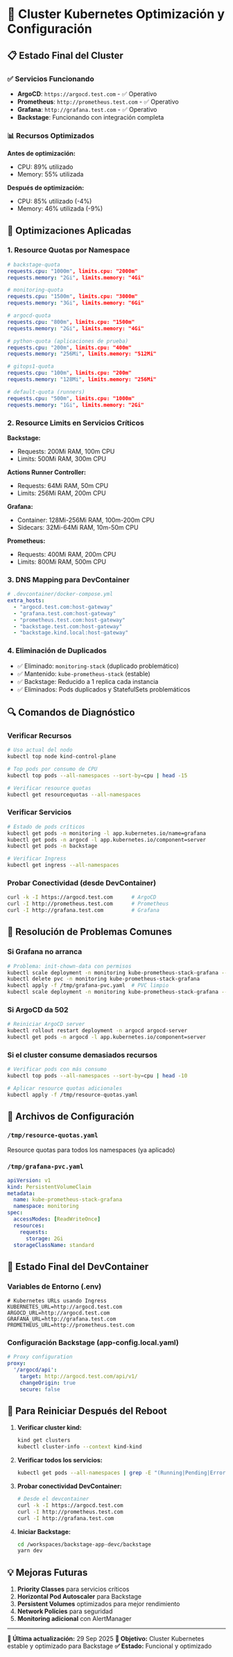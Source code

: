 # 🚀 Cluster Kubernetes Optimización y Configuración

## 📋 Estado Final del Cluster

### ✅ Servicios Funcionando

- **ArgoCD**: `https://argocd.test.com` - ✅ Operativo
- **Prometheus**: `http://prometheus.test.com` - ✅ Operativo
- **Grafana**: `http://grafana.test.com` - ✅ Operativo
- **Backstage**: Funcionando con integración completa

### 📊 Recursos Optimizados

**Antes de optimización:**
- CPU: 89% utilizado
- Memory: 55% utilizada

**Después de optimización:**
- CPU: 85% utilizado (-4%)
- Memory: 46% utilizada (-9%)

## 🔧 Optimizaciones Aplicadas

### 1. **Resource Quotas por Namespace**

```yaml
# backstage-quota
requests.cpu: "1000m", limits.cpu: "2000m"
requests.memory: "2Gi", limits.memory: "4Gi"

# monitoring-quota
requests.cpu: "1500m", limits.cpu: "3000m"
requests.memory: "3Gi", limits.memory: "6Gi"

# argocd-quota
requests.cpu: "800m", limits.cpu: "1500m"
requests.memory: "2Gi", limits.memory: "4Gi"

# python-quota (aplicaciones de prueba)
requests.cpu: "200m", limits.cpu: "400m"
requests.memory: "256Mi", limits.memory: "512Mi"

# gitops1-quota
requests.cpu: "100m", limits.cpu: "200m"
requests.memory: "128Mi", limits.memory: "256Mi"

# default-quota (runners)
requests.cpu: "500m", limits.cpu: "1000m"
requests.memory: "1Gi", limits.memory: "2Gi"
```

### 2. **Resource Limits en Servicios Críticos**

**Backstage:**
- Requests: 200Mi RAM, 100m CPU
- Limits: 500Mi RAM, 300m CPU

**Actions Runner Controller:**
- Requests: 64Mi RAM, 50m CPU
- Limits: 256Mi RAM, 200m CPU

**Grafana:**
- Container: 128Mi-256Mi RAM, 100m-200m CPU
- Sidecars: 32Mi-64Mi RAM, 10m-50m CPU

**Prometheus:**
- Requests: 400Mi RAM, 200m CPU
- Limits: 800Mi RAM, 500m CPU

### 3. **DNS Mapping para DevContainer**

```yaml
# .devcontainer/docker-compose.yml
extra_hosts:
  - "argocd.test.com:host-gateway"
  - "grafana.test.com:host-gateway"
  - "prometheus.test.com:host-gateway"
  - "backstage.test.com:host-gateway"
  - "backstage.kind.local:host-gateway"
```

### 4. **Eliminación de Duplicados**

- ✅ Eliminado: `monitoring-stack` (duplicado problemático)
- ✅ Mantenido: `kube-prometheus-stack` (estable)
- ✅ Backstage: Reducido a 1 replica cada instancia
- ✅ Eliminados: Pods duplicados y StatefulSets problemáticos

## 🔍 Comandos de Diagnóstico

### Verificar Recursos
```bash
# Uso actual del nodo
kubectl top node kind-control-plane

# Top pods por consumo de CPU
kubectl top pods --all-namespaces --sort-by=cpu | head -15

# Verificar resource quotas
kubectl get resourcequotas --all-namespaces
```

### Verificar Servicios
```bash
# Estado de pods críticos
kubectl get pods -n monitoring -l app.kubernetes.io/name=grafana
kubectl get pods -n argocd -l app.kubernetes.io/component=server
kubectl get pods -n backstage

# Verificar Ingress
kubectl get ingress --all-namespaces
```

### Probar Conectividad (desde DevContainer)
```bash
curl -k -I https://argocd.test.com      # ArgoCD
curl -I http://prometheus.test.com      # Prometheus
curl -I http://grafana.test.com         # Grafana
```

## 🚨 Resolución de Problemas Comunes

### Si Grafana no arranca
```bash
# Problema: init-chown-data con permisos
kubectl scale deployment -n monitoring kube-prometheus-stack-grafana --replicas=0
kubectl delete pvc -n monitoring kube-prometheus-stack-grafana
kubectl apply -f /tmp/grafana-pvc.yaml  # PVC limpio
kubectl scale deployment -n monitoring kube-prometheus-stack-grafana --replicas=1
```

### Si ArgoCD da 502
```bash
# Reiniciar ArgoCD server
kubectl rollout restart deployment -n argocd argocd-server
kubectl get pods -n argocd -l app.kubernetes.io/component=server
```

### Si el cluster consume demasiados recursos
```bash
# Verificar pods con más consumo
kubectl top pods --all-namespaces --sort-by=cpu | head -10

# Aplicar resource quotas adicionales
kubectl apply -f /tmp/resource-quotas.yaml
```

## 📁 Archivos de Configuración

### `/tmp/resource-quotas.yaml`
Resource quotas para todos los namespaces (ya aplicado)

### `/tmp/grafana-pvc.yaml`
```yaml
apiVersion: v1
kind: PersistentVolumeClaim
metadata:
  name: kube-prometheus-stack-grafana
  namespace: monitoring
spec:
  accessModes: [ReadWriteOnce]
  resources:
    requests:
      storage: 2Gi
  storageClassName: standard
```

## 🎯 Estado Final del DevContainer

### Variables de Entorno (.env)
```env
# Kubernetes URLs usando Ingress
KUBERNETES_URL=http://argocd.test.com
ARGOCD_URL=http://argocd.test.com
GRAFANA_URL=http://grafana.test.com
PROMETHEUS_URL=http://prometheus.test.com
```

### Configuración Backstage (app-config.local.yaml)
```yaml
# Proxy configuration
proxy:
  '/argocd/api':
    target: http://argocd.test.com/api/v1/
    changeOrigin: true
    secure: false
```

## 🔄 Para Reiniciar Después del Reboot

1. **Verificar cluster kind:**
   ```bash
   kind get clusters
   kubectl cluster-info --context kind-kind
   ```

2. **Verificar todos los servicios:**
   ```bash
   kubectl get pods --all-namespaces | grep -E "(Running|Pending|Error)"
   ```

3. **Probar conectividad DevContainer:**
   ```bash
   # Desde el devcontainer
   curl -k -I https://argocd.test.com
   curl -I http://prometheus.test.com
   curl -I http://grafana.test.com
   ```

4. **Iniciar Backstage:**
   ```bash
   cd /workspaces/backstage-app-devc/backstage
   yarn dev
   ```

## 💡 Mejoras Futuras

1. **Priority Classes** para servicios críticos
2. **Horizontal Pod Autoscaler** para Backstage
3. **Persistent Volumes** optimizados para mejor rendimiento
4. **Network Policies** para seguridad
5. **Monitoring adicional** con AlertManager

---

**📅 Última actualización:** 29 Sep 2025
**🎯 Objetivo:** Cluster Kubernetes estable y optimizado para Backstage
**✅ Estado:** Funcional y optimizado
